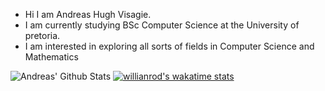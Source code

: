 - Hi I am Andreas Hugh Visagie.
- I am currently studying BSc Computer Science at the University of pretoria.
- I am interested in exploring all sorts of fields in Computer Science and Mathematics

![Andreas' Github Stats](https://github-readme-stats.vercel.app/api?username=PurpleAxe&count_private=true&show_icons=true&theme=transparent)
[![willianrod's wakatime stats](https://github-readme-stats.vercel.app/api/wakatime?username=PurpleAxe)](https://github.com/anuraghazra/github-readme-stats)
